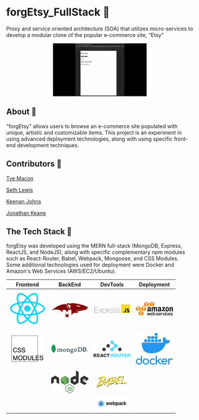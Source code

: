 # forgEtsy_FullStack :art:
Proxy and service oriented architecture (SOA) that utilizes micro-services to develop a modular clone of the popular e-commerce site, “Etsy” 

<img class="gif" style="display: block;
  margin-left: auto;
  margin-right: auto;
  width: 50%;" src="https://github.com/jkeane889/forgEtsy_FullStack/blob/master/forgEtsyBuild.gif"
/>

## About :page_with_curl:

"forgEtsy" allows users to browse an e-commerce site populated with unique, artistic and customizable items.  This project is an experiment in using advanced deployment technologies, along with using specific front-end development techniques.

## Contributors :muscle: 

[Tye Macon](https://github.com/orgs/ForgEtsy/people/tyemacon)

[Seth Lewis](https://github.com/projectLewis)

[Keenan Johns](https://github.com/FluxxField)

[Jonathan Keane](https://github.com/jkeane889)

## The Tech Stack :custard:

forgEtsy was developed using the MERN full-stack (MongoDB, Express, ReactJS, and NodeJS), along with specific complementary npm modules such as React-Router, Babel, Webpack, Mongoose, and CSS Modules.  Some additional technologies used for deployment were Docker and Amazon's Web Services (AWS/EC2/Ubuntu).

| Frontend | BackEnd | DevTools | Deployment |
| -------- | ------- | -------- | ---------- |
| ![ReactJS](https://github.com/jkeane889/forgEtsy_FullStack/blob/master/technologies/ReactJS.png "ReactJS") | ![Mongoose](https://github.com/jkeane889/forgEtsy_FullStack/blob/master/technologies/mongooseLogo.png "Mongoose") | ![ExpressJS](https://github.com/jkeane889/forgEtsy_FullStack/blob/master/technologies/expressJS.png "ExpressJS") | ![AWS](https://github.com/jkeane889/forgEtsy_FullStack/blob/master/technologies/amazonwebServices.png "AWS") | 
| ![CSSModules](https://github.com/jkeane889/forgEtsy_FullStack/blob/master/technologies/CSSModules.png "CSSModules") | ![MongoDB](https://github.com/jkeane889/forgEtsy_FullStack/blob/master/technologies/mongoDBlogo.png "MongoDB") | ![ReactRouter](https://github.com/jkeane889/forgEtsy_FullStack/blob/master/technologies/reactRouter.png) | ![Docker](https://github.com/jkeane889/forgEtsy_FullStack/blob/master/technologies/dockerLogo.png "Docker") 
| | ![NodeJS](https://github.com/jkeane889/forgEtsy_FullStack/blob/master/technologies/nodeJS.png "NodeJS") | ![Babel](https://github.com/jkeane889/forgEtsy_FullStack/blob/master/technologies/babelJS.png "Babel") | |
| | | ![Webpack](https://github.com/jkeane889/forgEtsy_FullStack/blob/master/technologies/webpack.png "Webpack")


